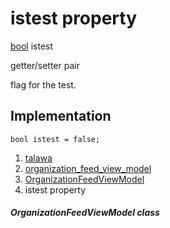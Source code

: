 
<div>

# istest property

</div>


[bool](https://api.flutter.dev/flutter/dart-core/bool-class.html)
istest


getter/setter pair




flag for the test.



## Implementation

``` language-dart
bool istest = false;
```







1.  [talawa](../../index.md)
2.  [organization_feed_view_model](../../view_model_after_auth_view_models_feed_view_models_organization_feed_view_model/)
3.  [OrganizationFeedViewModel](../../view_model_after_auth_view_models_feed_view_models_organization_feed_view_model/OrganizationFeedViewModel-class.md)
4.  istest property

##### OrganizationFeedViewModel class







